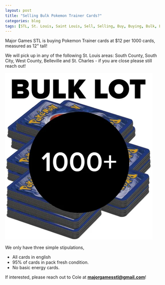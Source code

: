 ```yaml
---
layout: post
title: "Selling Bulk Pokemon Trainer Cards?"
categories: blog
tags: [STL, St. Louis, Saint Louis, Sell, Selling, Buy, Buying, Bulk, Lot, Common, Uncommon, TCG, Game, Store, MTG, Magic, Magic the Gathering, Pokemon, Trainer, Sealed, Card, Cards, Product, TCGPlayer, Ebay]
---
```


Major Games STL is buying Pokemon Trainer cards at $12 per 1000 cards, measured as 12" tall!

We will pick up in any of the following St. Louis areas: South County, South City, West County, Belleville and St. Charles - if you are close please still reach out!

<img src="/assets/pokemon_bulk.webp" width="480">

We only have three simple stipulations,
* All cards in english
* 95% of cards in pack fresh condition.
* No basic energy cards.

If interested, please reach out to Cole at **majorgamesstl@gmail.com**!
